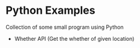 # Python Examples
Collection of some small program using Python
 - Whether API (Get the whether of given location) 
